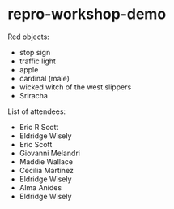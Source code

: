 # repro-workshop-demo
Red objects:
- stop sign
- traffic light
- apple
- cardinal (male)
- wicked witch of the west slippers 
- Sriracha


List of attendees:

- Eric R Scott
- Eldridge Wisely
- Eric Scott
- Giovanni Melandri
- Maddie Wallace
- Cecilia Martinez
- Eldridge Wisely
- Alma Anides
- Eldridge Wisely
